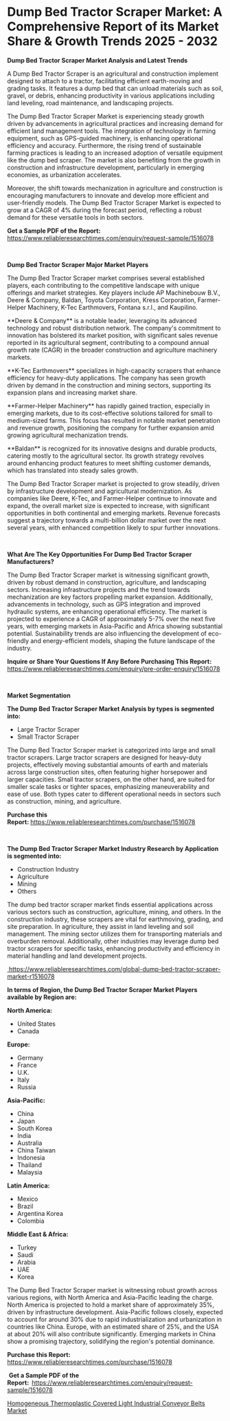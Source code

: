 <p><h1>Dump Bed Tractor Scraper Market: A Comprehensive Report of its Market Share & Growth Trends 2025 - 2032</h1></p><p><strong>Dump Bed Tractor Scraper Market Analysis and Latest Trends</strong></p>
<p><p>A Dump Bed Tractor Scraper is an agricultural and construction implement designed to attach to a tractor, facilitating efficient earth-moving and grading tasks. It features a dump bed that can unload materials such as soil, gravel, or debris, enhancing productivity in various applications including land leveling, road maintenance, and landscaping projects. </p><p>The Dump Bed Tractor Scraper Market is experiencing steady growth driven by advancements in agricultural practices and increasing demand for efficient land management tools. The integration of technology in farming equipment, such as GPS-guided machinery, is enhancing operational efficiency and accuracy. Furthermore, the rising trend of sustainable farming practices is leading to an increased adoption of versatile equipment like the dump bed scraper. The market is also benefiting from the growth in construction and infrastructure development, particularly in emerging economies, as urbanization accelerates.</p><p>Moreover, the shift towards mechanization in agriculture and construction is encouraging manufacturers to innovate and develop more efficient and user-friendly models. The Dump Bed Tractor Scraper Market is expected to grow at a CAGR of 4% during the forecast period, reflecting a robust demand for these versatile tools in both sectors.</p></p>
<p><strong>Get a Sample PDF of the Report:&nbsp;</strong> <a href="https://www.reliableresearchtimes.com/enquiry/request-sample/1516078?utm_campaign=3187&utm_medium=2&utm_source=Github&utm_content=ia&utm_term=29032025&utm_id=dump-bed-tractor-scraper">https://www.reliableresearchtimes.com/enquiry/request-sample/1516078</a></p>
<p>&nbsp;</p>
<p><strong>Dump Bed Tractor Scraper Major Market Players</strong></p>
<p><p>The Dump Bed Tractor Scraper market comprises several established players, each contributing to the competitive landscape with unique offerings and market strategies. Key players include AP Machinebouw B.V., Deere & Company, Baldan, Toyota Corporation, Kress Corporation, Farmer-Helper Machinery, K-Tec Earthmovers, Fontana s.r.l., and Kaupilino.</p><p>**Deere & Company** is a notable leader, leveraging its advanced technology and robust distribution network. The company's commitment to innovation has bolstered its market position, with significant sales revenue reported in its agricultural segment, contributing to a compound annual growth rate (CAGR) in the broader construction and agriculture machinery markets.</p><p>**K-Tec Earthmovers** specializes in high-capacity scrapers that enhance efficiency for heavy-duty applications. The company has seen growth driven by demand in the construction and mining sectors, supporting its expansion plans and increasing market share.</p><p>**Farmer-Helper Machinery** has rapidly gained traction, especially in emerging markets, due to its cost-effective solutions tailored for small to medium-sized farms. This focus has resulted in notable market penetration and revenue growth, positioning the company for further expansion amid growing agricultural mechanization trends.</p><p>**Baldan** is recognized for its innovative designs and durable products, catering mostly to the agricultural sector. Its growth strategy revolves around enhancing product features to meet shifting customer demands, which has translated into steady sales growth.</p><p>The Dump Bed Tractor Scraper market is projected to grow steadily, driven by infrastructure development and agricultural modernization. As companies like Deere, K-Tec, and Farmer-Helper continue to innovate and expand, the overall market size is expected to increase, with significant opportunities in both continental and emerging markets. Revenue forecasts suggest a trajectory towards a multi-billion dollar market over the next several years, with enhanced competition likely to spur further innovations.</p></p>
<p>&nbsp;</p>
<p><strong>What Are The Key Opportunities For Dump Bed Tractor Scraper Manufacturers?</strong></p>
<p><p>The Dump Bed Tractor Scraper market is witnessing significant growth, driven by robust demand in construction, agriculture, and landscaping sectors. Increasing infrastructure projects and the trend towards mechanization are key factors propelling market expansion. Additionally, advancements in technology, such as GPS integration and improved hydraulic systems, are enhancing operational efficiency. The market is projected to experience a CAGR of approximately 5-7% over the next five years, with emerging markets in Asia-Pacific and Africa showing substantial potential. Sustainability trends are also influencing the development of eco-friendly and energy-efficient models, shaping the future landscape of the industry.</p></p>
<p><strong>Inquire or Share Your Questions If Any Before Purchasing This Report:</strong> <a href="https://www.reliableresearchtimes.com/enquiry/pre-order-enquiry/1516078?utm_campaign=3187&utm_medium=2&utm_source=Github&utm_content=ia&utm_term=29032025&utm_id=dump-bed-tractor-scraper">https://www.reliableresearchtimes.com/enquiry/pre-order-enquiry/1516078</a></p>
<p>&nbsp;</p>
<p><strong>Market Segmentation</strong></p>
<p><strong>The Dump Bed Tractor Scraper Market Analysis by types is segmented into:</strong></p>
<p><ul><li>Large Tractor Scraper</li><li>Small Tractor Scraper</li></ul></p>
<p><p>The Dump Bed Tractor Scraper market is categorized into large and small tractor scrapers. Large tractor scrapers are designed for heavy-duty projects, effectively moving substantial amounts of earth and materials across large construction sites, often featuring higher horsepower and larger capacities. Small tractor scrapers, on the other hand, are suited for smaller scale tasks or tighter spaces, emphasizing maneuverability and ease of use. Both types cater to different operational needs in sectors such as construction, mining, and agriculture.</p></p>
<p><strong>Purchase this Report:&nbsp;</strong><a href="https://www.reliableresearchtimes.com/purchase/1516078?utm_campaign=3187&utm_medium=2&utm_source=Github&utm_content=ia&utm_term=29032025&utm_id=dump-bed-tractor-scraper">https://www.reliableresearchtimes.com/purchase/1516078</a></p>
<p>&nbsp;</p>
<p><strong>The Dump Bed Tractor Scraper Market Industry Research by Application is segmented into:</strong></p>
<p><ul><li>Construction Industry</li><li>Agriculture</li><li>Mining</li><li>Others</li></ul></p>
<p><p>The dump bed tractor scraper market finds essential applications across various sectors such as construction, agriculture, mining, and others. In the construction industry, these scrapers are vital for earthmoving, grading, and site preparation. In agriculture, they assist in land leveling and soil management. The mining sector utilizes them for transporting materials and overburden removal. Additionally, other industries may leverage dump bed tractor scrapers for specific tasks, enhancing productivity and efficiency in material handling and land development projects.</p></p>
<p><a href="https://www.reliableresearchtimes.com/global-dump-bed-tractor-scraper-market-r1516078?utm_campaign=3187&utm_medium=2&utm_source=Github&utm_content=ia&utm_term=29032025&utm_id=dump-bed-tractor-scraper">&nbsp;https://www.reliableresearchtimes.com/global-dump-bed-tractor-scraper-market-r1516078</a></p>
<p><strong>In terms of Region, the Dump Bed Tractor Scraper Market Players available by Region are:</strong></p>
<p>
    <p> <strong> North America: </strong>
        <ul>
            <li>United States</li>
            <li>Canada</li>
        </ul>
        </p> 
    <p> <strong> Europe: </strong>
        <ul>
            <li>Germany</li>
            <li>France</li>
            <li>U.K.</li>
            <li>Italy</li>
            <li>Russia</li>
        </ul>
        </p> 
    <p> <strong> Asia-Pacific: </strong>
        <ul>
            <li>China</li>
            <li>Japan</li>
            <li>South Korea</li>
            <li>India</li>
            <li>Australia</li>
            <li>China Taiwan</li>
            <li>Indonesia</li>
            <li>Thailand</li>
            <li>Malaysia</li>
        </ul>
        </p> 
    <p> <strong> Latin America: </strong>
        <ul>
            <li>Mexico</li>
            <li>Brazil</li>
            <li>Argentina Korea</li>
            <li>Colombia</li>
        </ul>
        </p> 
    <p> <strong> Middle East & Africa: </strong>
        <ul>
            <li>Turkey</li>
            <li>Saudi</li>
            <li>Arabia</li>
            <li>UAE</li>
            <li>Korea</li>
        </ul>
    </p>
    </p>
<p><p>The Dump Bed Tractor Scraper market is witnessing robust growth across various regions, with North America and Asia-Pacific leading the charge. North America is projected to hold a market share of approximately 35%, driven by infrastructure development. Asia-Pacific follows closely, expected to account for around 30% due to rapid industrialization and urbanization in countries like China. Europe, with an estimated share of 25%, and the USA at about 20% will also contribute significantly. Emerging markets in China show a promising trajectory, solidifying the region's potential dominance.</p></p>
<p><strong>Purchase this Report: </strong><a href="https://www.reliableresearchtimes.com/purchase/1516078?utm_campaign=3187&utm_medium=2&utm_source=Github&utm_content=ia&utm_term=29032025&utm_id=dump-bed-tractor-scraper">https://www.reliableresearchtimes.com/purchase/1516078</a></p>
<p>&nbsp;<strong>Get a Sample PDF of the Report:&nbsp;&nbsp;</strong><a href="https://www.reliableresearchtimes.com/enquiry/request-sample/1516078?utm_campaign=3187&utm_medium=2&utm_source=Github&utm_content=ia&utm_term=29032025&utm_id=dump-bed-tractor-scraper">https://www.reliableresearchtimes.com/enquiry/request-sample/1516078</a></p>
<p><strong></strong></p>
<p><p><a href="https://github.com/felishtimoti/Market-Research-Report-List-1/blob/main/homogeneous-thermoplastic-covered-light-industrial-conveyor-belts-market.md?utm_campaign=3187&utm_medium=2&utm_source=Github&utm_content=ia&utm_term=29032025&utm_id=dump-bed-tractor-scraper">Homogeneous Thermoplastic Covered Light Industrial Conveyor Belts Market</a></p></p>
